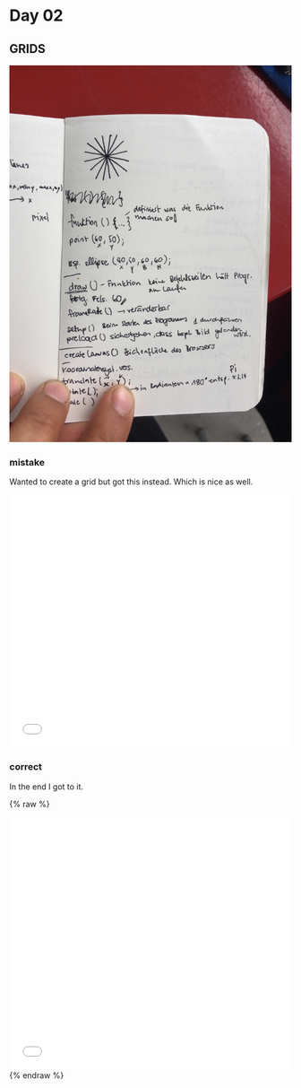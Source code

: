 # Day 02

## GRIDS

![Example Image](content/day02/IMG_3096.jpg)

### mistake

Wanted to create a grid but got this instead. Which is nice as well.

<iframe src="content/day02/01/embed.html" width="100%" height="450" frameborder="no"></iframe>

### correct

In the end I got to it.

{% raw %}
<iframe src="content/day02/02/embed.html" width="100%" height="450" frameborder="no"></iframe>
{% endraw %}

